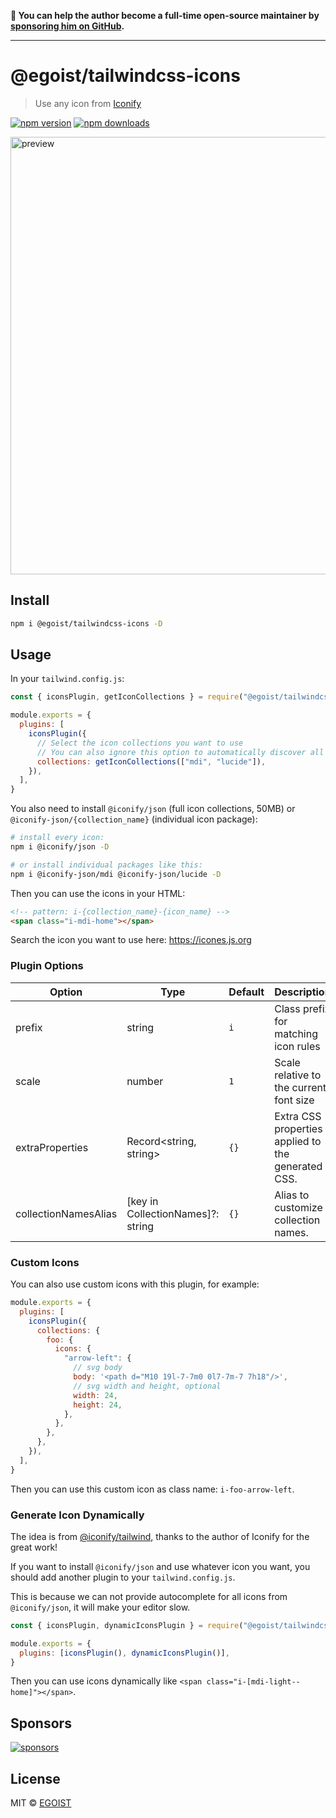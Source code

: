 **💛 You can help the author become a full-time open-source maintainer by [sponsoring him on GitHub](https://github.com/sponsors/egoist).**

---

# @egoist/tailwindcss-icons

> Use any icon from [Iconify](https://iconify.design/)

[![npm version](https://badgen.net/npm/v/@egoist/tailwindcss-icons)](https://npm.im/@egoist/tailwindcss-icons) [![npm downloads](https://badgen.net/npm/dm/@egoist/tailwindcss-icons)](https://npm.im/@egoist/tailwindcss-icons)

<img src="https://user-images.githubusercontent.com/8784712/219618866-e5632d23-b948-4fa1-b3d6-00581a704bca.png" alt="preview" width="700" />

## Install

```bash
npm i @egoist/tailwindcss-icons -D
```

## Usage

In your `tailwind.config.js`:

```js
const { iconsPlugin, getIconCollections } = require("@egoist/tailwindcss-icons")

module.exports = {
  plugins: [
    iconsPlugin({
      // Select the icon collections you want to use
      // You can also ignore this option to automatically discover all icon collections you have installed
      collections: getIconCollections(["mdi", "lucide"]),
    }),
  ],
}
```

You also need to install `@iconify/json` (full icon collections, 50MB) or `@iconify-json/{collection_name}` (individual icon package):

```bash
# install every icon:
npm i @iconify/json -D

# or install individual packages like this:
npm i @iconify-json/mdi @iconify-json/lucide -D
```

Then you can use the icons in your HTML:

```html
<!-- pattern: i-{collection_name}-{icon_name} -->
<span class="i-mdi-home"></span>
```

Search the icon you want to use here: https://icones.js.org

### Plugin Options

| Option               | Type                              | Default | Description                                        |
| -------------------- | --------------------------------- | ------- | -------------------------------------------------- |
| prefix               | string                            | `i`     | Class prefix for matching icon rules               |
| scale                | number                            | `1`     | Scale relative to the current font size            |
| extraProperties      | Record<string, string>            | `{}`    | Extra CSS properties applied to the generated CSS. |
| collectionNamesAlias | [key in CollectionNames]?: string | `{}`    | Alias to customize collection names.               |

### Custom Icons

You can also use custom icons with this plugin, for example:

```js
module.exports = {
  plugins: [
    iconsPlugin({
      collections: {
        foo: {
          icons: {
            "arrow-left": {
              // svg body
              body: '<path d="M10 19l-7-7m0 0l7-7m-7 7h18"/>',
              // svg width and height, optional
              width: 24,
              height: 24,
            },
          },
        },
      },
    }),
  ],
}
```

Then you can use this custom icon as class name: `i-foo-arrow-left`.

### Generate Icon Dynamically

The idea is from [@iconify/tailwind](https://iconify.design/docs/usage/css/tailwind),
thanks to the author of Iconify for the great work!

If you want to install `@iconify/json` and use whatever icon you want,
you should add another plugin to your `tailwind.config.js`.

This is because we can not provide autocomplete for all icons from `@iconify/json`,
it will make your editor slow.

```js
const { iconsPlugin, dynamicIconsPlugin } = require("@egoist/tailwindcss-icons")

module.exports = {
  plugins: [iconsPlugin(), dynamicIconsPlugin()],
}
```

Then you can use icons dynamically like `<span class="i-[mdi-light--home]"></span>`.

## Sponsors

[![sponsors](https://sponsors-images.egoist.dev/sponsors.svg)](https://github.com/sponsors/egoist)

## License

MIT &copy; [EGOIST](https://github.com/sponsors/egoist)
